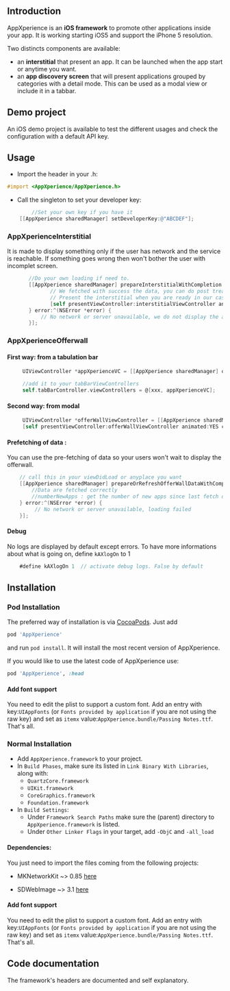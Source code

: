 ## Introduction
AppXperience is an **iOS framework** to promote other applications inside your app. It is working starting iOS5 and support the iPhone 5 resolution. 

Two distincts components are available:
  - an **interstitial** that present an app. It can be launched when the app start or anytime you want. 
  - an **app discovery screen** that will present applications grouped by categories with a detail mode. This can be used as a modal view or include it in a tabbar.

## Demo project
An iOS demo project is available to test the different usages and check the configuration with a default API key.

## Usage

- Import the header in your .h:
``` objective-c
#import <AppXperience/AppXperience.h>
```

- Call the singleton to set your developer key:
``` objective-c
        //Set your own key if you have it
	[[AppXperience sharedManager] setDeveloperKey:@"ABCDEF"];
```

### AppXperienceInterstitial
It is made to display something only if the user has network and the service is reachable. If something goes wrong then won't bother the user with incomplet screen.

``` objective-c
       //Do your own loading if need to.
       [[AppXperience sharedManager] prepareInterstitialWithCompletion:^(UIViewController *interstitialViewController) {
              // We fetched with success the data, you can do post treatment data.
              // Present the interstitial when you are ready in our case with a presentViewController:
              [self presentViewController:interstitialViewController animated:YES completion:nil];
       } error:^(NSError *error) {
           // No network or server unavailable, we do not display the ad
       }];
```

### AppXperienceOfferwall

#### First way: from a tabulation bar

``` objective-c
     UIViewController *appXperienceVC = [[AppXperience sharedManager] offerWallViewControllerFromTabBar];

     //add it to your tabBarViewControllers
     self.tabBarController.viewControllers = @[xxx, appXperienceVC];
```

#### Second way: from modal

``` objective-c
     UIViewController *offerWallViewController = [[AppXperience sharedManager] offerWallViewControllerFromModal];
     [self presentViewController:offerWallViewController animated:YES completion:nil];
```

#### Prefetching of data : 
You can use the pre-fetching of data so your users won't wait to display the offerwall.

``` objective-c
    // call this in your viewDidLoad or anyplace you want
    [[AppXperience sharedManager] prepareOrRefreshOfferWallDataWithCompletion:^(NSNumber *numberNewApps) {
        //Data are fetched correctly
        //numberNewApps : get the number of new apps since last fetch of data. Use this to notify the user. 
    } error:^(NSError *error) {
         // No network or server unavailable, loading failed
    }];
```
#### Debug
No logs are displayed by default except errors.
To have more informations about what is going on, define `kAXlogOn` to 1
``` objective-c
	#define kAXlogOn 1	// activate debug logs. False by default
```

## Installation
### Pod Installation

The preferred way of installation is via [CocoaPods](http://cocoapods.org). Just add

``` ruby
pod 'AppXperience'
```
and run `pod install`. It will install the most recent version of AppXperience.

If you would like to use the latest code of AppXperience use:

``` ruby
pod 'AppXperience', :head
```
#### Add font support
You need to edit the plist to support a custom font. Add an entry with key:`UIAppFonts` (or `Fonts provided by application` if you are not using the raw key) and set as `itemx` value:`AppXperience.bundle/Passing Notes.ttf`. That's all.

### Normal Installation
- Add `AppXperience.framework` to your project.
- In `Build Phases`, make sure its listed in `Link Binary With Libraries`, along with:
  - `QuartzCore.framework`
  - `UIKit.framework`
  - `CoreGraphics.framework`
  - `Foundation.framework`
- In `Build Settings`:
  - Under `Framework Search Paths` make sure the (parent) directory to `AppXperience.framework` is listed.
  - Under `Other Linker Flags` in your target, add `-ObjC` and `-all_load`

#### Dependencies:

You just need to import the files coming from the following projects:
 - MKNetworkKit ~> 0.85
   [here](https://github.com/MugunthKumar/MKNetworkKit)

 - SDWebImage ~> 3.1
   [here](https://github.com/rs/SDWebImage)

#### Add font support
You need to edit the plist to support a custom font. Add an entry with key:`UIAppFonts` (or `Fonts provided by application` if you are not using the raw key) and set as `itemx` value:`AppXperience.bundle/Passing Notes.ttf`. That's all.

## Code documentation
The framework's headers are documented and self explanatory.